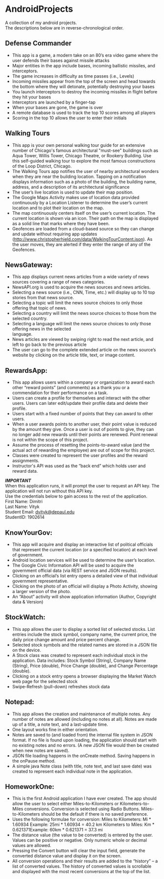 # AndroidProjects
A collection of my android projects.  
The descriptions below are in reverse-chronological order.

Defense Commander
---------------
- This app is a game, a modern take on an 80’s era video game where the user defends their bases against
missile attacks
- Major entities in the app include bases, incoming ballistic missiles, and interceptors.
- The game increases in difficulty as time passes (i.e., Levels)
- Incoming missiles appear from the top of the screen and head towards the bottom where they will
detonate, potentially destroying your bases
- You launch interceptors to destroy the incoming missiles in flight before they hit your bases
- Interceptors are launched by a finger-tap
- When your bases are gone, the game is over
- A remote database is used to track the top 10 scores among all players
- Scoring in the top 10 allows the user to enter their initials

Walking Tours
------------
- This app is your own personal walking tour guide for an extensive number of Chicago's famous
architectural "must-see" buildings such as Aqua Tower, Willis Tower, Chicago Theatre, or Rookery Building.
Use this self-guided walking tour to explore the most famous constructions of the Loop District, Chicago.
- The Walking Tours app notifies the user of nearby architectural wonders when they are near the building
location. Tapping on a notification displays information such as a photo of the building, the building name,
address, and a description of its architectural significance
- The user’s live location is used to update their map position.
- The Google Maps Activity makes use of location data provided continuously by a Location Listener to
determine the user’s current location and to plot their location on the map.
- The map continuously centers itself on the user’s current location. The current location is shown via an
icon. Their path on the map is displayed as a solid
line that marks where they have been.
- Geofences are loaded from a cloud-based source so they can change and update without requiring app
updates (http://www.christopherhield.com/data/WalkingTourContent.json). As the user moves, they are
alerted if they enter the range of any of the Geofences.

NewsGateway:
------------
* This app displays current news articles from a wide variety of news sources covering a range of news
categories.  
* NewsAPI.org is used to acquire the news sources and news articles.  
* Selecting a news source (i.e., CNN, Time, etc.) will display up to 10 top stories from that news source.  
* Selecting a topic will limit the news source choices to only those offering that topic of news.  
* Selecting a country will limit the news source choices to those from the selected country.  
* Selecting a language will limit the news source choices to only those offering news in the selected  
language.
* News articles are viewed by swiping right to read the next article, and left to go back to the previous
article
* The user can go to the complete extended article on the news source’s website by clicking on the
article title, text, or image content.

RewardsApp:
-----------
* This app allows users within a company or organization to award each other “reward points” (and
comments) as a thank you or a commendation for their performance on a task.
* Users can create a profile for themselves and interact with the other users. Users can later edit/update
their profile data and delete their profile.
* Users start with a fixed number of points that they can award to other users.
* When a user awards points to another user, their point value is reduced by the amount they give. Once a
user is out of points to give, they can no longer add new rewards until their points are renewed. Point
renewal is not within the scope of this project.
* Assume the process of resetting the points-to-award value (and the actual act of rewarding the
employee) are out of scope for this project.
* Classes were created to represent the user profiles and the reward assignments.
* Instructor's API was used as the “back end” which holds user and reward data.  

***IMPORTANT***  
When this application runs, it will prompt the user to request an API key. The application will not run without this API key.   
Use the credentials below to gain access to the rest of the application.    
First Name: Dimitri  
Last Name: Vityk  
Student Email: dvityk@depaul.edu  
StudentID: 1902614  

KnowYourGov:
------------
* This app will acquire and display an interactive list of political officials that represent the current
location (or a specified location) at each level of government.
* Android location services will be used to determine the user’s location.
* The Google Civic Information API will be used to acquire the government official data (via REST service
and JSON results).
* Clicking on an official’s list entry opens a detailed view of that individual government representative.
* Clicking on the photo of an official will display a Photo Activity, showing a larger version of the photo.
* An “About” activity will show application information (Author, Copyright data & Version)

StockWatch:
----------
* This app allows the user to display a sorted list of selected stocks. List entries include the stock symbol,
company name, the current price, the daily price change amount and price percent change.
* Selected stock symbols and the related names are stored in a JSON file on the device.
* A Stock class was created to represent each individual stock in the application. Data includes:
Stock Symbol (String), Company Name (String), Price (double), Price Change (double), and Change Percentage
(double).
* Clicking on a stock entry opens a browser displaying the Market Watch web page for the selected stock
* Swipe-Refresh (pull-down) refreshes stock data

Notepad:
--------
* This app allows the creation and maintenance of multiple notes. Any number of notes are allowed (including no
notes at all). Notes are made up of a title, a note text, and a last-update time.
* One layout works fine in either orientation.
* Notes are saved to (and loaded from) the internal file system in JSON format. If no file is found upon
loading, the application should start with no existing notes and no errors. (A new JSON file would then be
created when new notes are saved).
* JSON file loading happens in the onCreate method. Saving happens in the onPause method.
* A simple java Note class (with title, note text, and last save date) was created to represent each individual
note in the application.

HomeworkOne:
---------
* This is the first Android application I have ever created.
The app should allow the user to select either Miles-to-Kilometers or Kilometers-to-Miles
conversions. Conversion is selected using Radio Buttons. Miles-to-Kilometers should be the default
if there is no saved preference.
* Uses the following formulae for conversion:
    Miles to Kilometers: Mi * 1.60934 Example: 25mi * 1.60934 = 40.2 km
    Kilometers to Miles: Km * 0.621371Example: 60km * 0.621371 = 37.3 mi
* The distance value (the value to be converted) is entered by the user. Values can be
positive or negative. Only numeric whole or decimal values are allowed.
* Pressing the Convert button will clear the input field, generate the converted distance value and
display it on the screen.
* All conversion operations and their results are added to the “history” – a list of converted
values. The history of converted values is scrollable and displayed with the most recent
conversions at the top of the list.
